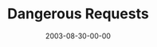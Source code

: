 ---
layout: message
category: message
series: "Dangerous Conversations"
title: "Dangerous Requests"
date: 2003-08-30-00-00
message_id: 208
audio: "http://s3.amazonaws.com/crossroads-media/media/legacy/mp3/DC_03_08-30-03_Dangerous_Requests.mp3"
audio-duration: "39:24"
explicit: "N"
---